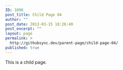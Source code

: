 ```yaml
---
ID: 1096
post_title: Child Page 04
author: ""
post_date: 2013-03-15 18:26:40
post_excerpt: ""
layout: page
permalink: >
  http://githubsync.dev/parent-page/child-page-04/
published: true
---
```

This is a child page.